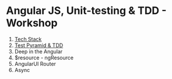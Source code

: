 # Angular JS, Unit-testing & TDD - Workshop

1. [Tech Stack](https://github.com/pauloantiquera/wkshp-angularjs-ut-tdd/wiki/Tech-Stack)
2. [Test Pyramid & TDD](https://github.com/pauloantiquera/wkshp-angularjs-ut-tdd/wiki/Test-Pyramid-&-TDD) 
3. Deep in the Angular
4. $resource - ngResource
5. AngularUI Router
6. Async
